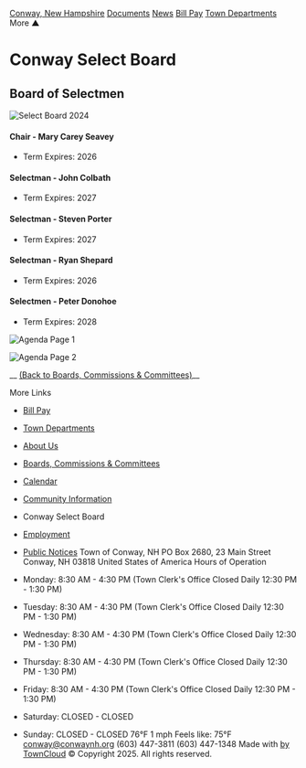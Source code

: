   [Conway, New Hampshire](https://www.conwaynh.org)   [Documents](https://www.conwaynh.org/documents)  [News](https://www.conwaynh.org/news)  [Bill Pay](https://www.conwaynh.org/pages/bill-pay)  [Town Departments](https://www.conwaynh.org/pages/town-departments)  More ▲ 

# Conway Select Board

##  __Board of Selectmen__ 

 ![Select Board 2024](https://www.conwaynh.org/uploads/img_0053.jpg) 

#### Chair - Mary Carey Seavey

 * Term Expires: 2026

#### Selectman - John Colbath

 * Term Expires: 2027

#### Selectman - Steven Porter

 * Term Expires: 2027

#### Selectman - Ryan Shepard

 * Term Expires: 2026

#### Selectmen - Peter Donohoe

 * Term Expires: 2028

 ![Agenda Page 1](https://www.conwaynh.org/uploads/skm_c360i25052310590_0001.jpg) 

 ![Agenda Page 2](https://www.conwaynh.org/uploads/skm_c360i25052310590_0002.jpg) 

 __ [(Back to Boards, Commissions & Committees)](https://www.conwaynh.org/pages/boards-commissions-committees)__ 

 More Links 

 *  [Bill Pay](https://www.conwaynh.org/pages/bill-pay) 
 *  [Town Departments](https://www.conwaynh.org/pages/town-departments) 
 *  [About Us](https://www.conwaynh.org/pages/about-us) 
 *  [Boards, Commissions & Committees](https://www.conwaynh.org/pages/boards-commissions-committees) 
 *  [Calendar](https://www.conwaynh.org/pages/calandar) 
 *  [Community Information](https://www.conwaynh.org/pages/community-information) 
 * Conway Select Board
 *  [Employment](https://www.conwaynh.org/pages/employment) 
 *  [Public Notices](https://www.conwaynh.org/pages/public-notices) 
 Town of Conway, NH PO Box 2680, 23 Main Street Conway, NH 03818 United States of America Hours of Operation 

 * Monday: 8:30 AM - 4:30 PM (Town Clerk's Office Closed Daily 12:30 PM - 1:30 PM)
 * Tuesday: 8:30 AM - 4:30 PM (Town Clerk's Office Closed Daily 12:30 PM - 1:30 PM)
 * Wednesday: 8:30 AM - 4:30 PM (Town Clerk's Office Closed Daily 12:30 PM - 1:30 PM)
 * Thursday: 8:30 AM - 4:30 PM (Town Clerk's Office Closed Daily 12:30 PM - 1:30 PM)
 * Friday: 8:30 AM - 4:30 PM (Town Clerk's Office Closed Daily 12:30 PM - 1:30 PM)
 * Saturday: CLOSED - CLOSED
 * Sunday: CLOSED - CLOSED
 76°F 1 mph Feels like: 75°F  [conway@conwaynh.org](mailto:conway@conwaynh.org)  (603) 447-3811 (603) 447-1348 Made with [by TownCloud](https://towncloud.com/?utm_source=tipi&utm_medium=website&utm_id=Conway,%20New%20Hampshire)  © Copyright 2025. All rights reserved. 